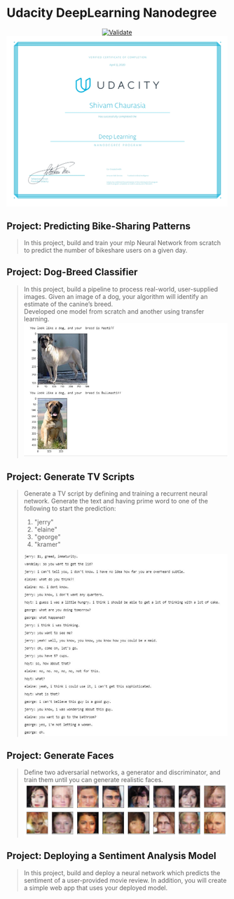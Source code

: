 # Udacity DeepLearning Nanodegree 
 <span style="display:block;text-align:center">[![Validate](https://img.icons8.com/plasticine/100/000000/certificate.png)](https://confirm.udacity.com/79K52LMS)
![](certificate_completion_dl.jpg?raw=true)</span>


## Project: Predicting Bike-Sharing Patterns
> In this project,  build and train your mlp Neural Network from scratch to predict the number of bikeshare users on a given day.

## Project: Dog-Breed Classifier
> In this project, build a pipeline to process real-world, user-supplied images. Given an image of a dog, your algorithm will identify an estimate of the canine’s breed.  
> Developed one model from scratch and another using transfer learning.
![](assets/cnn_output_example.JPG?raw=true)

## Project: Generate TV Scripts
> Generate a TV script by defining and training a recurrent neural network. Generate the text and having prime word to one of the following to start the prediction:
> 1. "jerry"
> 2. "elaine"
> 3. "george"
> 4. "kramer"
>
> ![](assets/rnn_tv_text_generation.JPG?raw=true)

## Project: Generate Faces
> Define two adversarial networks, a generator and discriminator, and train them until you can generate realistic faces.
> ![](assets/gan_face_generation.png?raw=true)

## Project: Deploying a Sentiment Analysis Model
> In this project, build and deploy a neural network which predicts the sentiment of a user-provided movie review. In addition, you will create a simple web app that uses your deployed model.
